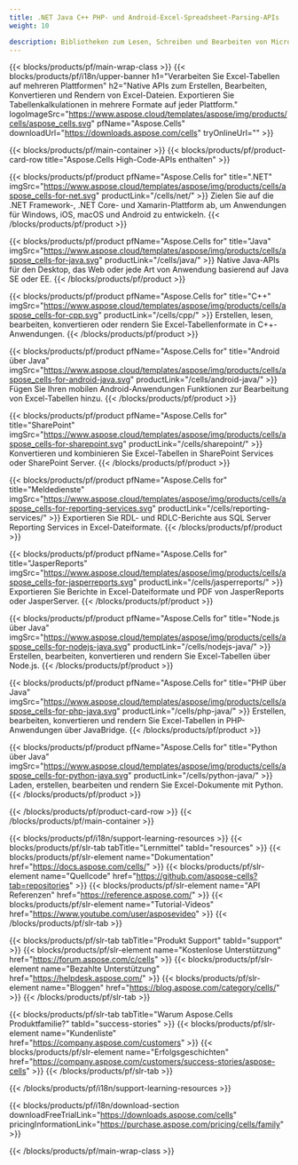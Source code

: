 ```yaml
---
title: .NET Java C++ PHP- und Android-Excel-Spreadsheet-Parsing-APIs 
weight: 10

description: Bibliotheken zum Lesen, Schreiben und Bearbeiten von Microsoft Excel-Dateien in .NET Java C++ Android- und SharePoint-Apps. Exportieren Sie Arbeitsblätter in SSRS und JasperReports
---
```

{{< blocks/products/pf/main-wrap-class >}}
{{< blocks/products/pf/i18n/upper-banner h1="Verarbeiten Sie Excel-Tabellen auf mehreren Plattformen" h2="Native APIs zum Erstellen, Bearbeiten, Konvertieren und Rendern von Excel-Dateien. Exportieren Sie Tabellenkalkulationen in mehrere Formate auf jeder Plattform." logoImageSrc="https://www.aspose.cloud/templates/aspose/img/products/cells/aspose_cells.svg" pfName="Aspose.Cells" downloadUrl="https://downloads.aspose.com/cells" tryOnlineUrl="" >}}

{{< blocks/products/pf/main-container >}}
{{< blocks/products/pf/product-card-row title="Aspose.Cells High-Code-APIs enthalten" >}}

{{< blocks/products/pf/product pfName="Aspose.Cells for" title=".NET" imgSrc="https://www.aspose.cloud/templates/aspose/img/products/cells/aspose_cells-for-net.svg" productLink="/cells/net/" >}}
Zielen Sie auf die .NET Framework-, .NET Core- und Xamarin-Plattform ab, um Anwendungen für Windows, iOS, macOS und Android zu entwickeln.
{{< /blocks/products/pf/product >}}

{{< blocks/products/pf/product pfName="Aspose.Cells for" title="Java" imgSrc="https://www.aspose.cloud/templates/aspose/img/products/cells/aspose_cells-for-java.svg" productLink="/cells/java/" >}}
Native Java-APIs für den Desktop, das Web oder jede Art von Anwendung basierend auf Java SE oder EE.
{{< /blocks/products/pf/product >}}

{{< blocks/products/pf/product pfName="Aspose.Cells for" title="C++" imgSrc="https://www.aspose.cloud/templates/aspose/img/products/cells/aspose_cells-for-cpp.svg" productLink="/cells/cpp/" >}}
Erstellen, lesen, bearbeiten, konvertieren oder rendern Sie Excel-Tabellenformate in C++-Anwendungen.
{{< /blocks/products/pf/product >}}

{{< blocks/products/pf/product pfName="Aspose.Cells for" title="Android über Java" imgSrc="https://www.aspose.cloud/templates/aspose/img/products/cells/aspose_cells-for-android-java.svg" productLink="/cells/android-java/" >}}
Fügen Sie Ihren mobilen Android-Anwendungen Funktionen zur Bearbeitung von Excel-Tabellen hinzu.
{{< /blocks/products/pf/product >}}

{{< blocks/products/pf/product pfName="Aspose.Cells for" title="SharePoint" imgSrc="https://www.aspose.cloud/templates/aspose/img/products/cells/aspose_cells-for-sharepoint.svg" productLink="/cells/sharepoint/" >}}
Konvertieren und kombinieren Sie Excel-Tabellen in SharePoint Services oder SharePoint Server.
{{< /blocks/products/pf/product >}}

{{< blocks/products/pf/product pfName="Aspose.Cells for" title="Meldedienste" imgSrc="https://www.aspose.cloud/templates/aspose/img/products/cells/aspose_cells-for-reporting-services.svg" productLink="/cells/reporting-services/" >}}
Exportieren Sie RDL- und RDLC-Berichte aus SQL Server Reporting Services in Excel-Dateiformate.
{{< /blocks/products/pf/product >}}

{{< blocks/products/pf/product pfName="Aspose.Cells for" title="JasperReports" imgSrc="https://www.aspose.cloud/templates/aspose/img/products/cells/aspose_cells-for-jasperreports.svg" productLink="/cells/jasperreports/" >}}
Exportieren Sie Berichte in Excel-Dateiformate und PDF von JasperReports oder JasperServer.
{{< /blocks/products/pf/product >}}

{{< blocks/products/pf/product pfName="Aspose.Cells for" title="Node.js über Java" imgSrc="https://www.aspose.cloud/templates/aspose/img/products/cells/aspose_cells-for-nodejs-java.svg" productLink="/cells/nodejs-java/" >}}
Erstellen, bearbeiten, konvertieren und rendern Sie Excel-Tabellen über Node.js.
{{< /blocks/products/pf/product >}}

{{< blocks/products/pf/product pfName="Aspose.Cells for" title="PHP über Java" imgSrc="https://www.aspose.cloud/templates/aspose/img/products/cells/aspose_cells-for-php-java.svg" productLink="/cells/php-java/" >}}
Erstellen, bearbeiten, konvertieren und rendern Sie Excel-Tabellen in PHP-Anwendungen über JavaBridge.
{{< /blocks/products/pf/product >}}

{{< blocks/products/pf/product pfName="Aspose.Cells for" title="Python über Java" imgSrc="https://www.aspose.cloud/templates/aspose/img/products/cells/aspose_cells-for-python-java.svg" productLink="/cells/python-java/" >}}
Laden, erstellen, bearbeiten und rendern Sie Excel-Dokumente mit Python.
{{< /blocks/products/pf/product >}}

{{< /blocks/products/pf/product-card-row >}}
{{< /blocks/products/pf/main-container >}}

{{< blocks/products/pf/i18n/support-learning-resources >}}
{{< blocks/products/pf/slr-tab tabTitle="Lernmittel" tabId="resources" >}}
{{< blocks/products/pf/slr-element name="Dokumentation" href="https://docs.aspose.com/cells/" >}}
{{< blocks/products/pf/slr-element name="Quellcode" href="https://github.com/aspose-cells?tab=repositories" >}}
{{< blocks/products/pf/slr-element name="API Referenzen" href="https://reference.aspose.com/" >}}
{{< blocks/products/pf/slr-element name="Tutorial-Videos" href="https://www.youtube.com/user/asposevideo" >}}
{{< /blocks/products/pf/slr-tab >}}

{{< blocks/products/pf/slr-tab tabTitle="Produkt Support" tabId="support" >}}
{{< blocks/products/pf/slr-element name="Kostenlose Unterstützung" href="https://forum.aspose.com/c/cells" >}}
{{< blocks/products/pf/slr-element name="Bezahlte Unterstützung" href="https://helpdesk.aspose.com/" >}}
{{< blocks/products/pf/slr-element name="Bloggen" href="https://blog.aspose.com/category/cells/" >}}
{{< /blocks/products/pf/slr-tab >}}

{{< blocks/products/pf/slr-tab tabTitle="Warum Aspose.Cells Produktfamilie?" tabId="success-stories" >}}
{{< blocks/products/pf/slr-element name="Kundenliste" href="https://company.aspose.com/customers" >}}
{{< blocks/products/pf/slr-element name="Erfolgsgeschichten" href="https://company.aspose.com/customers/success-stories/aspose-cells" >}}
{{< /blocks/products/pf/slr-tab >}}

{{< /blocks/products/pf/i18n/support-learning-resources >}}

{{< blocks/products/pf/i18n/download-section downloadFreeTrialLink="https://downloads.aspose.com/cells" pricingInformationLink="https://purchase.aspose.com/pricing/cells/family" >}}

{{< /blocks/products/pf/main-wrap-class >}}
